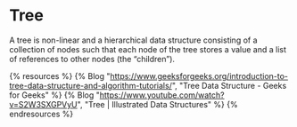 # Tree

A tree is non-linear and a hierarchical data structure consisting of a collection of nodes such that each node of the tree stores a value and a list of references to other nodes (the “children”).

{% resources %}
  {% Blog "https://www.geeksforgeeks.org/introduction-to-tree-data-structure-and-algorithm-tutorials/", "Tree Data Structure - Geeks for Geeks" %}
  {% Blog "https://www.youtube.com/watch?v=S2W3SXGPVyU", "Tree | Illustrated Data Structures" %}
{% endresources %}
